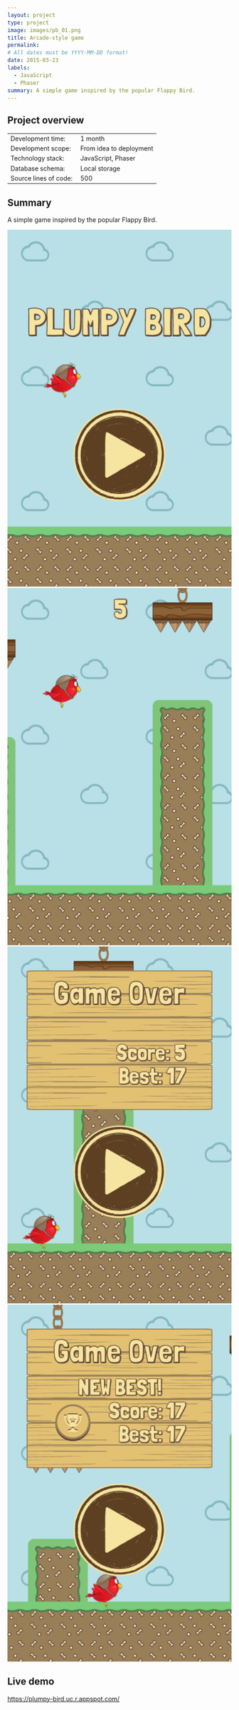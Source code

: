 ```yaml
---
layout: project
type: project
image: images/pb_01.png
title: Arcade-style game
permalink: 
# All dates must be YYYY-MM-DD format!
date: 2015-03-23
labels:
  - JavaScript
  - Phaser
summary: A simple game inspired by the popular Flappy Bird.
---
```


## Project overview

<table>
  <tr>
    <td>Development time:&nbsp;</td>
    <td>1 month</td>
  </tr>
  <tr>
    <td>Development scope:&nbsp;</td>
    <td>From idea to deployment</td>
  </tr>
  <tr>
    <td>Technology stack:&nbsp;</td>
    <td>JavaScript, Phaser</td>
  </tr>
  <tr>
    <td>Database schema:&nbsp;</td>
    <td>Local storage</td>
  </tr>
  <tr>
    <td>Source lines of code:&nbsp;</td>
    <td>500</td>
  </tr>
</table>

## Summary

A simple game inspired by the popular Flappy Bird.

<div class="ui small rounded images">
  <a href="../images/pb_01.png" target="_blank"><img class="ui image" src="../images/pb_01.png"></a>
  <a href="../images/pb_02.png" target="_blank"><img class="ui image" src="../images/pb_02.png"></a>
  <a href="../images/pb_03.png" target="_blank"><img class="ui image" src="../images/pb_03.png"></a>
  <a href="../images/pb_04.png" target="_blank"><img class="ui image" src="../images/pb_04.png"></a>
</div>

## Live demo

<a href="https://plumpy-bird.uc.r.appspot.com/" target="_blank">https://plumpy-bird.uc.r.appspot.com/</a>

